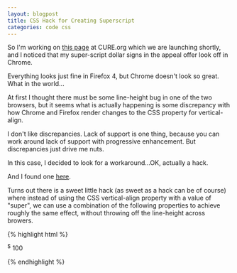 ```yaml
---
layout: blogpost
title: CSS Hack for Creating Superscript
categories: code css
---
```


<p>So I'm working on <a href="http://cure.org/mothersday">this page</a> at CURE.org which we are launching shortly, and I noticed that my super-script dollar signs in the appeal offer look off in Chrome.</p>

<p>Everything looks just fine in Firefox 4, but Chrome doesn't look so great. What in the world...</p>

<p>At first I thought there must be some line-height bug in one of the two browsers, but it seems what is actually happening is some discrepancy with how Chrome and Firefox render changes to the CSS property for vertical-align.</p>

<p>I don't like discrepancies. Lack of support is one thing, because you can work around lack of support with progressive enhancement. But discrepancies just drive me nuts.</p>

<p>In this case, I decided to look for a workaround...OK, actually a hack.</p>

<p>And I found one <a href="http://stackoverflow.com/questions/501671/superscript-in-css-only/501689#501689">here</a>.</p>

<p>Turns out there is a sweet little hack (as sweet as a hack can be of course) where instead of using the CSS vertical-align property with a value of "super", we can use a combination of the following properties to achieve roughly the same effect, without throwing off the line-height across browers.</p>

{% highlight html %}
<p>
  <span class="super">$</span>
  100
</p>

<style>
.super {
    font-size:80%; /* or designate an appropriate px or em value here */
    position:relative;
    top:-.5em; /* alternatively, you could use a positive bottom value */
}
</style>
{% endhighlight %}
